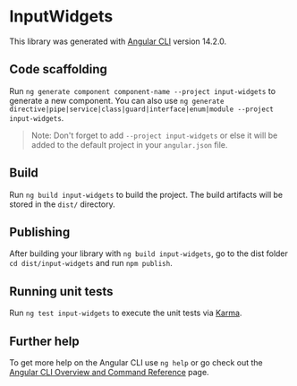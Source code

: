 # InputWidgets

This library was generated with [Angular CLI](https://github.com/angular/angular-cli) version 14.2.0.

## Code scaffolding

Run `ng generate component component-name --project input-widgets` to generate a new component. You can also use `ng generate directive|pipe|service|class|guard|interface|enum|module --project input-widgets`.
> Note: Don't forget to add `--project input-widgets` or else it will be added to the default project in your `angular.json` file. 

## Build

Run `ng build input-widgets` to build the project. The build artifacts will be stored in the `dist/` directory.

## Publishing

After building your library with `ng build input-widgets`, go to the dist folder `cd dist/input-widgets` and run `npm publish`.

## Running unit tests

Run `ng test input-widgets` to execute the unit tests via [Karma](https://karma-runner.github.io).

## Further help

To get more help on the Angular CLI use `ng help` or go check out the [Angular CLI Overview and Command Reference](https://angular.io/cli) page.
